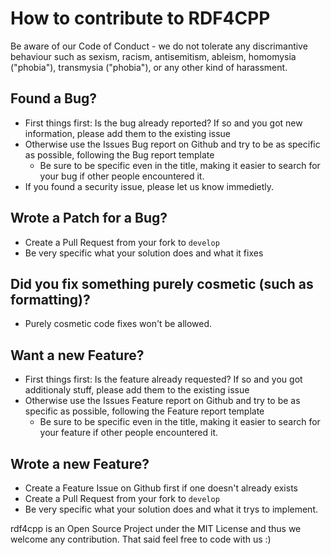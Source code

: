 # How to contribute to RDF4CPP

Be aware of our Code of Conduct - we do not tolerate any discrimantive behaviour such as sexism, racism, antisemitism, ableism, homomysia ("phobia"), transmysia ("phobia"), or any other kind of harassment.

## Found a Bug? 

* First things first: Is the bug already reported? If so and you got new information, please add them to the existing issue
* Otherwise use the Issues Bug report on Github and try to be as specific as possible, following the Bug report template
  * Be sure to be specific even in the title, making it easier to search for your bug if other people encountered it. 
* If you found a security issue, please let us know immedietly. 

## Wrote a Patch for a Bug?

* Create a Pull Request from your fork to `develop` 
* Be very specific what your solution does and what it fixes

## Did you fix something purely cosmetic (such as formatting)?

* Purely cosmetic code fixes won't be allowed. 

## Want a new Feature? 

* First things first: Is the feature already requested? If so and you got additionaly stuff, please add them to the existing issue
* Otherwise use the Issues Feature report on Github and try to be as specific as possible, following the Feature report template
  * Be sure to be specific even in the title, making it easier to search for your feature if other people encountered it. 

## Wrote a new Feature? 

* Create a Feature Issue on Github first if one doesn't already exists
* Create a Pull Request from your fork to `develop`
* Be very specific what your solution does and what it trys to implement.


rdf4cpp is an Open Source Project under the MIT License and thus we welcome any contribution. 
That said feel free to code with us :)
